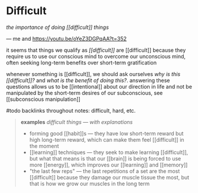 # Difficult

_the importance of doing [[difficult]] things_

&mdash; me and <https://youtu.be/oYeZ3DGPqAA?t=352>

it seems that things we qualify as _[[difficult]]_ are [[difficult]] because they require us to use our conscious mind to overcome our unconscious mind, often seeking long-term benefits over short-term gratification

whenever something is [[difficult]], we should ask ourselves _why is this [[difficult]]?_ and _what is the benefit of doing this?_. answering these questions allows us to be [[intentional]] about our direction in life and not be manipulated by the short-term desires of our subconscious, see [[subconscious manipulation]]

#todo backlinks throughout notes: difficult, hard, etc.

> **examples** _difficult things &mdash; with explanations_
>
> - forming good [[habit]]s &mdash; they have low short-term reward but high long-term reward, which can make them feel [[difficult]] in the moment
> - [[learning]] techniques &mdash; they seek to make learning [[difficult]], but what that means is that our [[brain]] is being forced to use more [[energy]], which improves our [[learning]] and [[memory]]
> - "the last few reps" &mdash; the last repetitions of a set are the most [[difficult]] because they damage our muscle tissue the most, but that is how we grow our muscles in the long term
